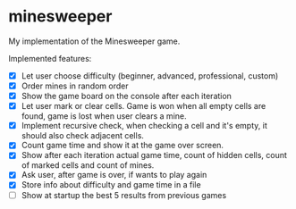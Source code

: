 # minesweeper
My implementation of the Minesweeper game.

Implemented features:
- [X] Let user choose difficulty (beginner, advanced, professional, custom)
- [X] Order mines in random order
- [X] Show the game board on the console after each iteration
- [X] Let user mark or clear cells. Game is won when all empty cells are found, game is lost when user clears a mine.
- [X] Implement recursive check, when checking a cell and it's empty, it should also check adjacent cells.
- [X] Count game time and show it at the game over screen.
- [X] Show after each iteration actual game time, count of hidden cells, count of marked cells and count of mines.
- [X] Ask user, after game is over, if wants to play again
- [X] Store info about difficulty and game time in a file
- [ ] Show at startup the best 5 results from previous games
